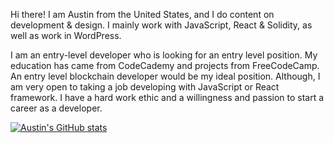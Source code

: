 Hi there!
  I am Austin from the United States, and I do content on development & design. I mainly work with JavaScript, React & Solidity, as well as work in WordPress.
  
  I am an entry-level developer who is looking for an entry level position. My education has came from CodeCademy and projects from FreeCodeCamp. An entry level blockchain developer would be my ideal position. Although, I am very open to taking a job developing with JavaScript or React framework. I have a hard work ethic and a willingness and passion to start a career as a developer.


[![Austin's GitHub stats](https://github-readme-stats.vercel.app/api?username=bchaindeveloper)](https://github.com/anuraghazra/github-readme-stats)
